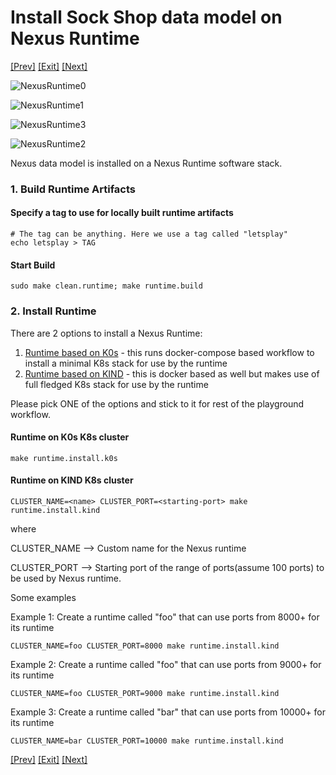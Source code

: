 # Install Sock Shop data model on Nexus Runtime
[[Prev]](Playground-InstallCLI-Lite.md) [[Exit]](../../README.md)  [[Next]](Playground-SockShop-Lite.md)

![NexusRuntime0](../images/Playground-9-Nexus-Runtime-0.png)

![NexusRuntime1](../images/Playground-9-Nexus-Runtime-1.png)

![NexusRuntime3](../images/Playground-9-Nexus-Runtime-3.png)

![NexusRuntime2](../images/Playground-10-Nexus-Runtime-2.png)


Nexus data model is installed on a Nexus Runtime software stack.

### 1. Build Runtime Artifacts
#### Specify a tag to use for locally built runtime artifacts
```
# The tag can be anything. Here we use a tag called "letsplay"
echo letsplay > TAG
```
#### Start Build
```
sudo make clean.runtime; make runtime.build
```

### 2. Install Runtime

There are 2 options to install a Nexus Runtime:

1. [Runtime based on K0s](#Runtime-on-K0s-K8s-cluster) - this runs docker-compose based workflow to install a minimal K8s stack for use by the runtime
2. [Runtime based on KIND](#Runtime-on-KIND-K8s-cluster) - this is docker based as well but makes use of full fledged K8s stack for use by the runtime

Please pick ONE of the options and stick to it for rest of the playground workflow.

#### Runtime on K0s K8s cluster
```
make runtime.install.k0s
```
#### Runtime on KIND K8s cluster
```
CLUSTER_NAME=<name> CLUSTER_PORT=<starting-port> make runtime.install.kind
```
where

CLUSTER_NAME --> Custom name for the Nexus runtime

CLUSTER_PORT --> Starting port of the range of ports(assume 100 ports) to be used by Nexus runtime.

Some examples

Example 1: Create a runtime called "foo" that can use ports from 8000+ for its runtime
```
CLUSTER_NAME=foo CLUSTER_PORT=8000 make runtime.install.kind
```
Example 2: Create a runtime called "foo" that can use ports from 9000+ for its runtime
```
CLUSTER_NAME=foo CLUSTER_PORT=9000 make runtime.install.kind
```
Example 3: Create a runtime called "bar" that can use ports from 10000+ for its runtime
```
CLUSTER_NAME=bar CLUSTER_PORT=10000 make runtime.install.kind
```


[[Prev]](Playground-InstallCLI-Lite.md) [[Exit]](../../README.md)  [[Next]](Playground-SockShop-Lite.md)

